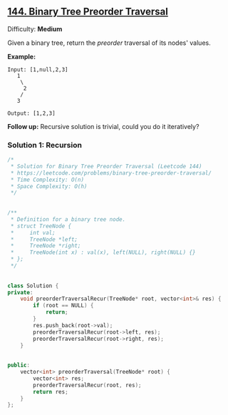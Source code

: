   
  
  
  
## [144\. Binary Tree Preorder Traversal](https://leetcode.com/problems/binary-tree-preorder-traversal/ )
  
  
Difficulty: **Medium**
  
  
Given a binary tree, return the _preorder_ traversal of its nodes' values.
  
**Example:**
  
```
Input: [1,null,2,3]
   1
    \
     2
    /
   3
  
Output: [1,2,3]
```
  
**Follow up:** Recursive solution is trivial, could you do it iteratively?
  
  
### Solution 1: Recursion
  
  
```cpp
/*
 * Solution for Binary Tree Preorder Traversal (Leetcode 144)
 * https://leetcode.com/problems/binary-tree-preorder-traversal/
 * Time Complexity: O(n)
 * Space Complexity: O(h)
 */
  
  
/**
 * Definition for a binary tree node.
 * struct TreeNode {
 *     int val;
 *     TreeNode *left;
 *     TreeNode *right;
 *     TreeNode(int x) : val(x), left(NULL), right(NULL) {}
 * };
 */
  
  
class Solution {
private:
    void preorderTraversalRecur(TreeNode* root, vector<int>& res) {
        if (root == NULL) {
            return;
        }
        res.push_back(root->val);
        preorderTraversalRecur(root->left, res);
        preorderTraversalRecur(root->right, res);
    }
  
  
public:
    vector<int> preorderTraversal(TreeNode* root) {
        vector<int> res;
        preorderTraversalRecur(root, res);
        return res;
    }
};
```  
  